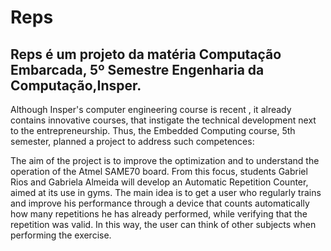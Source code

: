 # Reps

## Reps é um projeto da matéria Computação Embarcada, 5º Semestre Engenharia da Computação,Insper.

  Although Insper's computer engineering course is recent , it already contains innovative courses, that instigate the technical        development next to the entrepreneurship. Thus, the Embedded Computing course, 5th semester, planned a project to address such competences: 

The aim of the project is to improve the optimization and to understand the operation of the Atmel SAME70 board. From this focus, students Gabriel Rios and Gabriela Almeida will develop an Automatic Repetition Counter, aimed at its use in gyms. The main idea is to get a user who regularly trains and improve his performance through a device that counts automatically how many repetitions he has already performed, while verifying that the repetition was valid. In this way, the user can think of other subjects when performing the exercise.

